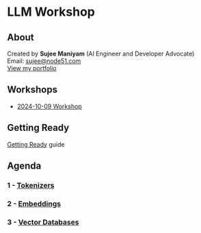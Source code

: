 # LLM Workshop

## About

Created by **Sujee Maniyam** (AI Engineer and Developer Advocate)  
Email: sujee@node51.com  
[View my portfolio](https://portfolio.sujee.dev/)

## Workshops

- [2024-10-09 Workshop](https://internet2.edu/cloud/cloud-learning-and-skills-sessions/developing-intelligent-applications-using-llms/)

## Getting Ready

[Getting Ready](getting-ready.md) guide

## Agenda

### 1 - [Tokenizers](tokenizers/README.md)

### 2 - [Embeddings](embeddings/README.md)

### 3 - [Vector Databases](vector-db/README.md)
